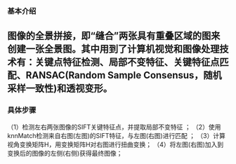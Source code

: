 ### 基本介绍

图像的全景拼接，即“缝合”两张具有重叠区域的图来创建一张全景图。其中用到了计算机视觉和图像处理技术有：关键点特征检测、局部不变特征、关键特征点匹配、RANSAC(Random Sample Consensus，随机采样一致性)和透视变形。
----

### 具体步骤
（1）检测左右两张图像的SIFT关键特征点，并提取局部不变特征 ；
（2）使用knnMatch检测来自右图(左图)的SIFT特征，与左图(右图)进行匹配 ；
（3）计算视角变换矩阵H，用变换矩阵H对右图进行扭曲变换；
（4）将左图(右图)加入到变换后的图像的左侧(右侧)获得最终图像；
